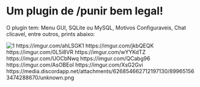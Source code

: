 # Um plugin de /punir bem legal!

O plugin tem: Menu GUI, SQLite ou MySQL, Motivos Configuraveis, Chat clicavel, entre outros, prints abaixo:

<img alt="1" src="https://i.imgur.com/ahLSGK1.png" />
https://imgur.com/ahLSGK1
https://imgur.com/jkbQEQK
https://imgur.com/0L5i8VR
https://imgur.com/wYYKdTZ
https://imgur.com/UOCbNwq
https://imgur.com/QCabg96
https://imgur.com/AsOBEoI
https://imgur.com/XsG2Gvi
https://media.discordapp.net/attachments/626854662712197130/899651563474288670/unknown.png
